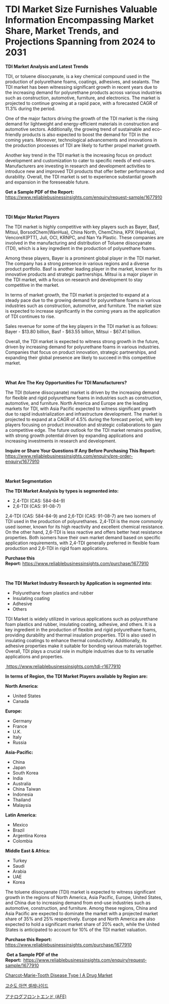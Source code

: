 <p><h1>TDI Market Size Furnishes Valuable Information Encompassing Market Share, Market Trends, and Projections Spanning from 2024 to 2031</h1></p><p><strong>TDI Market Analysis and Latest Trends</strong></p>
<p><p>TDI, or toluene diisocyanate, is a key chemical compound used in the production of polyurethane foams, coatings, adhesives, and sealants. The TDI market has been witnessing significant growth in recent years due to the increasing demand for polyurethane products across various industries such as construction, automotive, furniture, and electronics. The market is projected to continue growing at a rapid pace, with a forecasted CAGR of 11.3% during the period.</p><p>One of the major factors driving the growth of the TDI market is the rising demand for lightweight and energy-efficient materials in construction and automotive sectors. Additionally, the growing trend of sustainable and eco-friendly products is also expected to boost the demand for TDI in the coming years. Moreover, technological advancements and innovations in the production processes of TDI are likely to further propel market growth.</p><p>Another key trend in the TDI market is the increasing focus on product development and customization to cater to specific needs of end-users. Manufacturers are investing in research and development activities to introduce new and improved TDI products that offer better performance and durability. Overall, the TDI market is set to experience substantial growth and expansion in the foreseeable future.</p></p>
<p><strong>Get a Sample PDF of the Report:&nbsp;</strong> <a href="https://www.reliablebusinessinsights.com/enquiry/request-sample/1677910">https://www.reliablebusinessinsights.com/enquiry/request-sample/1677910</a></p>
<p>&nbsp;</p>
<p><strong>TDI Major Market Players</strong></p>
<p><p>The TDI market is highly competitive with key players such as Bayer, Basf, Mitsui, BorsodChem(WanHua), China North, ChemChina, KPX (HanHua), VencoreX(PTT), Juli, OCI, KRNPC, and Nan Ya Plastic. These companies are involved in the manufacturing and distribution of Toluene diisocyanate (TDI), which is a key ingredient in the production of polyurethane foams.</p><p>Among these players, Bayer is a prominent global player in the TDI market. The company has a strong presence in various regions and a diverse product portfolio. Basf is another leading player in the market, known for its innovative products and strategic partnerships. Mitsui is a major player in the TDI market, with a focus on research and development to stay competitive in the market.</p><p>In terms of market growth, the TDI market is projected to expand at a steady pace due to the growing demand for polyurethane foams in various industries such as construction, automotive, and furniture. The market size is expected to increase significantly in the coming years as the application of TDI continues to rise.</p><p>Sales revenue for some of the key players in the TDI market is as follows: Bayer - $13.80 billion, Basf - $63.55 billion, Mitsui - $67.41 billion.</p><p>Overall, the TDI market is expected to witness strong growth in the future, driven by increasing demand for polyurethane foams in various industries. Companies that focus on product innovation, strategic partnerships, and expanding their global presence are likely to succeed in this competitive market.</p></p>
<p>&nbsp;</p>
<p><strong>What Are The Key Opportunities For TDI Manufacturers?</strong></p>
<p><p>The TDI (toluene diisocyanate) market is driven by the increasing demand for flexible and rigid polyurethane foams in industries such as construction, automotive, and furniture. North America and Europe are the leading markets for TDI, with Asia Pacific expected to witness significant growth due to rapid industrialization and infrastructure development. The market is projected to expand at a CAGR of 4.5% during the forecast period, with key players focusing on product innovation and strategic collaborations to gain a competitive edge. The future outlook for the TDI market remains positive, with strong growth potential driven by expanding applications and increasing investments in research and development.</p></p>
<p><strong>Inquire or Share Your Questions If Any Before Purchasing This Report:</strong> <a href="https://www.reliablebusinessinsights.com/enquiry/pre-order-enquiry/1677910">https://www.reliablebusinessinsights.com/enquiry/pre-order-enquiry/1677910</a></p>
<p>&nbsp;</p>
<p><strong>Market Segmentation</strong></p>
<p><strong>The TDI Market Analysis by types is segmented into:</strong></p>
<p><ul><li>2,4-TDI (CAS: 584-84-9)</li><li>2,6-TDI (CAS: 91-08-7)</li></ul></p>
<p><p>2,4-TDI (CAS: 584-84-9) and 2,6-TDI (CAS: 91-08-7) are two isomers of TDI used in the production of polyurethanes. 2,4-TDI is the more commonly used isomer, known for its high reactivity and excellent chemical resistance. On the other hand, 2,6-TDI is less reactive and offers better heat resistance properties. Both isomers have their own market demand based on specific application requirements, with 2,4-TDI generally preferred in flexible foam production and 2,6-TDI in rigid foam applications.</p></p>
<p><strong>Purchase this Report:&nbsp;</strong><a href="https://www.reliablebusinessinsights.com/purchase/1677910">https://www.reliablebusinessinsights.com/purchase/1677910</a></p>
<p>&nbsp;</p>
<p><strong>The TDI Market Industry Research by Application is segmented into:</strong></p>
<p><ul><li>Polyurethane foam plastics and rubber</li><li>Insulating coating</li><li>Adhesive</li><li>Others</li></ul></p>
<p><p>TDI Market is widely utilized in various applications such as polyurethane foam plastics and rubber, insulating coating, adhesive, and others. It is a key ingredient in the production of flexible and rigid polyurethane foams, providing durability and thermal insulation properties. TDI is also used in insulating coatings to enhance thermal conductivity. Additionally, its adhesive properties make it suitable for bonding various materials together. Overall, TDI plays a crucial role in multiple industries due to its versatile applications and properties.</p></p>
<p><a href="https://www.reliablebusinessinsights.com/tdi-r1677910">&nbsp;https://www.reliablebusinessinsights.com/tdi-r1677910</a></p>
<p><strong>In terms of Region, the TDI Market Players available by Region are:</strong></p>
<p>
    <p> <strong> North America: </strong>
        <ul>
            <li>United States</li>
            <li>Canada</li>
        </ul>
        </p> 
    <p> <strong> Europe: </strong>
        <ul>
            <li>Germany</li>
            <li>France</li>
            <li>U.K.</li>
            <li>Italy</li>
            <li>Russia</li>
        </ul>
        </p> 
    <p> <strong> Asia-Pacific: </strong>
        <ul>
            <li>China</li>
            <li>Japan</li>
            <li>South Korea</li>
            <li>India</li>
            <li>Australia</li>
            <li>China Taiwan</li>
            <li>Indonesia</li>
            <li>Thailand</li>
            <li>Malaysia</li>
        </ul>
        </p> 
    <p> <strong> Latin America: </strong>
        <ul>
            <li>Mexico</li>
            <li>Brazil</li>
            <li>Argentina Korea</li>
            <li>Colombia</li>
        </ul>
        </p> 
    <p> <strong> Middle East & Africa: </strong>
        <ul>
            <li>Turkey</li>
            <li>Saudi</li>
            <li>Arabia</li>
            <li>UAE</li>
            <li>Korea</li>
        </ul>
    </p>
    </p>
<p><p>The toluene diisocyanate (TDI) market is expected to witness significant growth in the regions of North America, Asia Pacific, Europe, United States, and China due to increasing demand from end-use industries such as automotive, construction, and furniture. Among these regions, China and Asia Pacific are expected to dominate the market with a projected market share of 35% and 25% respectively. Europe and North America are also expected to hold a significant market share of 20% each, while the United States is anticipated to account for 10% of the TDI market valuation.</p></p>
<p><strong>Purchase this Report: </strong><a href="https://www.reliablebusinessinsights.com/purchase/1677910">https://www.reliablebusinessinsights.com/purchase/1677910</a></p>
<p>&nbsp;<strong>Get a Sample PDF of the Report:&nbsp;&nbsp;</strong><a href="https://www.reliablebusinessinsights.com/enquiry/request-sample/1677910">https://www.reliablebusinessinsights.com/enquiry/request-sample/1677910</a></p>
<p><strong></strong></p>
<p><p><a href="https://view.publitas.com/reportprime-1/insights-into-the-charcot-marie-tooth-disease-type-i-a-drug-industry-market-financial-status-market-size-and-revenue-analysis-up-to-2031/">Charcot-Marie-Tooth Disease Type I A Drug Market</a></p><p><a href="https://github.com/asratman/Market-Research-Report-List-1/blob/main/5204322102362.md">고순도 아연 셀레나이드</a></p><p><a href="https://github.com/KenyonJohns/Market-Research-Report-List-1/blob/main/6367131107883.md">アナログフロントエンド (AFE)</a></p></p>